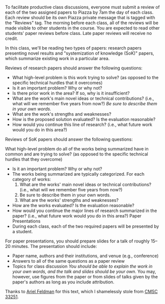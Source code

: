 To facilitate productive class discussions, everyone must submit a review of each of the two assigned papers to Piazza by 7am the day of each class. Each review should be its own Piazza private message that is tagged with the "Reviews" tag. The morning before each class, all of the reviews will be made visible to other students in the course. You are expected to read other students' paper reviews before class. Late paper reviews will receive no credit.

In this class, we'll be reading two types of papers: research papers presenting novel results and "systemization of knowledge (SoK)" papers, which summarize existing work in a particular area.

Reviews of research papers should answer the following questions:

* What high-level problem is this work trying to solve? (as opposed to the specific technical hurdles that it overcomes)
* Is it an important problem? Why or why not?
* Is there prior work in the area? If so, why is it insufficient?
* What are the work's main novel ideas or technical contributions? (i.e., what will we remember five years from now?)
 _Be sure to describe them in your own words._
* What are the work's strengths and weaknesses?
* How is the proposed solution evaluated? Is the evaluation reasonable?
* How would you continue this line of research? (i.e., what future work would you do in this area?)

Reviews of SoK papers should answer the following questions:

What high-level problem do all of the works being summarized have in common and are trying to solve? (as opposed to the specific technical hurdles that they overcome)
* Is it an important problem? Why or why not?
* The works being summarized are typically categorized. For each category of works:
  1. What are the works' main novel ideas or technical contributions? (i.e., what will we remember five years from now?)
  1. Be sure to describe them in your own words.
  1. What are the works' strengths and weaknesses?
* How are the works evaluated? Is the evaluation reasonable?
* How would you continue the major lines of research summarized in the paper? (i.e., what future work would you do in this area?)
Paper Presentations
* During each class, each of the two required papers will be presented by a student.

For paper presentations, you should prepare slides for a talk of roughly 15–20 minutes. The presentation should include:

* Paper name, authors and their institutions, and venue (e.g., conference)
* Answers to all of the same questions as a paper review
* Topics for class discussion
_You should be able to explain the work in your own words, and the talk and slides should be your own_.
You may, however, use figures from the paper or from slides of talks given by the paper's authors as long as you include attribution.

Thanks to [Ariel Feldman](https://arifeldman.com) for this text, which I shamelessly stole from [CMSC 33251](https://www.classes.cs.uchicago.edu/archive/2017/winter/33251-1/reviews_presentations.html).
